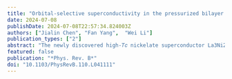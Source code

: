 ```yaml
---
title: "Orbital-selective superconductivity in the pressurized bilayer nickelate La3Ni2O7: An infinite projected entangled-pair state study"
date: 2024-07-08
publishDate: 2024-07-08T22:57:34.824003Z
authors: ["Jialin Chen", "Fan Yang",  "Wei Li"]
publication_types: ["2"]
abstract: "The newly discovered high-𝑇𝑐 nickelate superconductor La3⁢Ni2⁢O7 has generated significant research interest. To uncover the pairing mechanism, it is essential to investigate the intriguing interplay between the two 𝑒𝑔, i.e., 𝑑𝑥2−𝑦2 and 𝑑𝑧2 orbitals. Here we conduct an infinite projected entangled-pair state (iPEPS) study of the bilayer 𝑡−𝐽 model, directly in the thermodynamic limit and with orbitally selective parameters for 𝑑𝑥2−𝑦2 and 𝑑𝑧2 orbitals, respectively. The 𝑑𝑥2−𝑦2 electrons exhibit significant intralayer hopping 𝑡∥ (and spin couplings 𝐽∥) as well as strong interlayer 𝐽⊥ passed from the 𝑑𝑧2 electrons. However, the interlayer 𝑡⊥ is negligible in this case. In contrast, the 𝑑𝑧2 orbital demonstrates strong interlayer 𝑡⊥ and 𝐽⊥, while the inherent intralayer 𝑡∥ and 𝐽∥ are small. Based on the iPEPS results, we find clear orbital-selective behaviors in La3⁢Ni2⁢O7. The 𝑑𝑥2−𝑦2 orbitals exhibit robust superconductive (SC) order driven by the interlayer coupling 𝐽⊥, while the 𝑑𝑧2 band shows relatively weak SC order as a result of small 𝑡∥ (lack of coherence) but large 𝑡⊥ (strong Pauli blocking). Furthermore, by substituting rare-earth element Pm or Sm with La, we find an enhanced SC order, which opens up a promising avenue for discovering nickelate superconductors with even higher 𝑇𝑐"
featured: false
publication: "*Phys. Rev. B*"
doi: "10.1103/PhysRevB.110.L041111"
---
```


